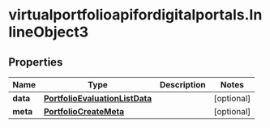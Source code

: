 # virtualportfolioapifordigitalportals.InlineObject3

## Properties

Name | Type | Description | Notes
------------ | ------------- | ------------- | -------------
**data** | [**PortfolioEvaluationListData**](PortfolioEvaluationListData.md) |  | [optional] 
**meta** | [**PortfolioCreateMeta**](PortfolioCreateMeta.md) |  | [optional] 


